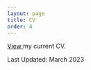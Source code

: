 ```yaml
---
layout: page
title: CV
order: 4
---
```

<a href="files/Resume_Bolgerv2023January.pdf" target = "_blank"> View </a> my current CV. 

Last Updated: March 2023